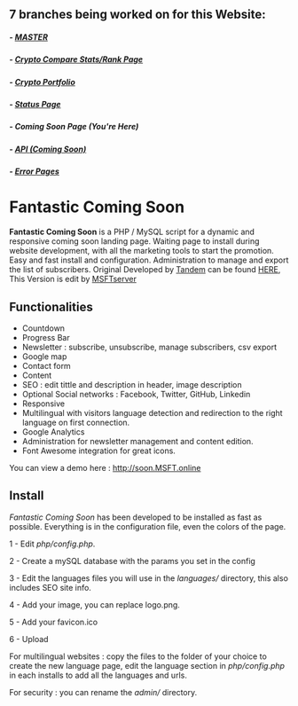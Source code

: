 ## 7 branches being worked on for this Website:

##### - [MASTER](https://github.com/MSFTserver/AltStalker)

##### - [Crypto Compare Stats/Rank Page](https://github.com/MSFTserver/AltStalker/tree/CryptoCompareStats)

##### - [Crypto Portfolio](https://github.com/MSFTserver/AltStalker/tree/Portfolio)

##### - [Status Page](https://github.com/MSFTserver/AltStalker/tree/status)

##### - **Coming Soon Page *(You're Here)***

##### - [API *(Coming Soon)*](https://github.com/MSFTserver/AltStalker/tree/api)

##### - [Error Pages](https://github.com/MSFTserver/AltStalker/tree/error-pages)

Fantastic Coming Soon
=====================

**Fantastic Coming Soon** is a PHP / MySQL script for a dynamic and responsive coming soon landing page. Waiting page to install during website development, with all the marketing tools to start the promotion. Easy and fast install and configuration. Administration to manage and export the list of subscribers. Original Developed by [Tandem](http://tandem-avignon.com) can be found [HERE](https://github.com/Agence-Tandem/fantastic-coming-soon-landing-page), This Version is edit by [MSFTserver](http://msft.online)

Functionalities
---------------

- Countdown
- Progress Bar
- Newsletter : subscribe, unsubscribe, manage subscribers, csv export
- Google map
- Contact form
- Content
- SEO : edit tittle and description in header, image description
- Optional Social networks : Facebook, Twitter, GitHub, Linkedin
- Responsive
- Multilingual with visitors language detection and redirection to the right language on first connection.
- Google Analytics
- Administration for newsletter management and content edition.
- Font Awesome integration for great icons.

You can view a demo here : http://soon.MSFT.online


Install
-------

*Fantastic Coming Soon* has been developed to be installed as fast as possible. Everything is in the configuration file, even the colors of the page.

1 - Edit *php/config.php*.

2 - Create a mySQL database with the params you set in the config

3 - Edit the languages files you will use in the *languages/* directory, this also includes SEO site info.

4 - Add your image, you can replace logo.png.

5 - Add your favicon.ico

6 - Upload

For multilingual websites : copy the files to the folder of your choice to create the new language page, edit the language section in *php/config.php* in each installs to add all the languages and urls.

For security : you can rename the *admin/* directory.
